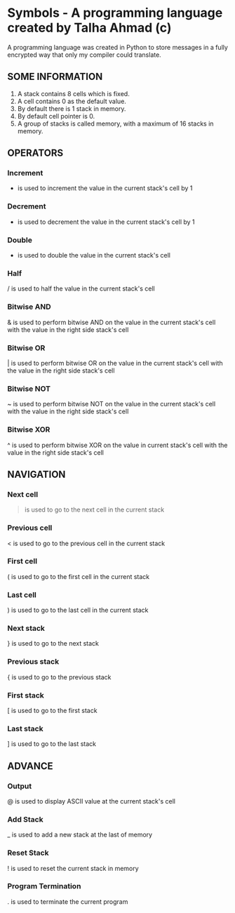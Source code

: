 # Symbols - A programming language created by Talha Ahmad (c)
A programming language was created in Python to store messages in a fully encrypted way that only my compiler could translate.

## SOME INFORMATION

1. A stack contains 8 cells which is fixed.
2. A cell contains 0 as the default value.
3. By default there is 1 stack in memory.
4. By default cell pointer is 0.
5. A group of stacks is called memory, with a maximum of 16 stacks in memory.

## OPERATORS

### Increment

+ is used to increment the value in the current stack's cell by 1

### Decrement

- is used to decrement the value in the current stack's cell by 1

### Double

* is used to double the value in the current stack's cell

### Half

/ is used to half the value in the current stack's cell

### Bitwise AND

& is used to perform bitwise AND on the value in the current stack's cell with the value in the right side stack's cell

### Bitwise OR

| is used to perform bitwise OR on the value in the current stack's cell with the value in the right side stack's cell

### Bitwise NOT

~ is used to perform bitwise NOT on the value in the current stack's cell with the value in the right side stack's cell

### Bitwise XOR

^ is used to perform bitwise XOR on the value in current stack's cell with the value in the right side stack's cell

## NAVIGATION

### Next cell

> is used to go to the next cell in the current stack

### Previous cell

< is used to go to the previous cell in the current stack

### First cell

( is used to go to the first cell in the current stack

### Last cell

) is used to go to the last cell in the current stack

### Next stack

} is used to go to the next stack

### Previous stack

{ is used to go to the previous stack

### First stack

[ is used to go to the first stack

### Last stack

] is used to go to the last stack

## ADVANCE

### Output

@ is used to display ASCII value at the current stack's cell

### Add Stack

_ is used to add a new stack at the last of memory

### Reset Stack

! is used to reset the current stack in memory

### Program Termination

. is used to terminate the current program
